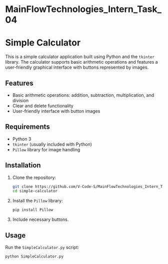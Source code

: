 # MainFlowTechnologies_Intern_Task_04

# Simple Calculator

This is a simple calculator application built using Python and the `tkinter` library. The calculator supports basic arithmetic operations and features a user-friendly graphical interface with buttons represented by images.

## Features

- Basic arithmetic operations: addition, subtraction, multiplication, and division
- Clear and delete functionality
- User-friendly interface with button images

## Requirements

- Python 3
- `tkinter` (usually included with Python)
- `Pillow` library for image handling

## Installation

1. Clone the repository:
    ```bash
    git clone https://github.com/V-Code-S/MainFlowTechnologies_Intern_Task_04.git
    cd simple-calculator
    ```

2. Install the `Pillow` library:
    ```bash
    pip install Pillow
    ```

3. Include necessary buttons. 

## Usage

Run the `SimpleCalculator.py` script:

```bash
python SimpleCalculator.py


